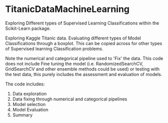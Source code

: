 # TitanicDataMachineLearning
Exploring Different types of Supervised Learning Classifications within the Scikit-Learn package. 


Exploring Kaggle Titanic data. Evaluating different types of Model Classifications through a boxplot.
This can be copied across for other types of Supervised learning Classification problems.

Note the numerical and categorical pipeline used to 'Fix' the data. This code does not include Fine tuning the model (i.e.
RandomizedSearchCV, GridSearchCV and other ensemble methods could be used) or testing with the test data, this purely includes the
assessment and evaluation of models. 

The code includes:

1. Data exploration
2. Data fixing through numerical and categorical pipelines
3. Model selection
4. Model Evaluation
5. Summary


